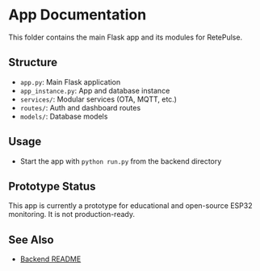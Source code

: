 # App Documentation

This folder contains the main Flask app and its modules for RetePulse.

## Structure
- `app.py`: Main Flask application
- `app_instance.py`: App and database instance
- `services/`: Modular services (OTA, MQTT, etc.)
- `routes/`: Auth and dashboard routes
- `models/`: Database models

## Usage
- Start the app with `python run.py` from the backend directory

## Prototype Status
This app is currently a prototype for educational and open-source ESP32 monitoring. It is not production-ready.

## See Also
- [Backend README](../README.md)

